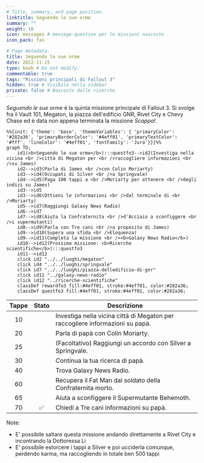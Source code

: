 ```yaml
---
# Title, summary, and page position.
linktitle: Seguendo le sue orme
summary: ""
weight: 10
icon: messages # message-question per le missioni nascoste
icon_pack: fas

# Page metadata.
title: Seguendo le sue orme
date: 2022-11-15
type: book # Do not modify.
commentable: true
tags: "Missioni principali di Fallout 3"
hidden: true # Visibile nella sidebar
private: false # Nascosto dalle ricerche
---
```


*Seguendo le sue orme* è la quinta missione principale di Fallout 3. Si svolge fra il Vault 101, Megaton, la piazza dell'edificio GNR, Rivet City e Chevy Chase ed è data non appena terminata la missione *Scappa!*.


```mermaid
%%{init: {'theme': 'base', 'themeVariables': { 'primaryColor': '#282a36', 'primaryBorderColor': '#4eff01', 'primaryTextColor': '#fff', 'lineColor': '#4eff01', 'fontFamily': 'Jura'}}}%%
graph TD;
    id1(<b>Seguendo le sue orme</b>):::questfo3-->id2(Investiga nella vicina <br />città di Megaton per <br />raccogliere informazioni <br />su James)
    id2-->id3(Parla di James <br />con Colin Moriarty)
    id3-->id4(Occupati di Silver <br />a Springvale)
    id4-->id5(Paga 100 tappi a <br />Moriarty per ottenere <br />degli indizi su James)
    id3-->id5
    id3-->id6(Ottieni le informazioni <br />dal terminale di <br />Moriarty)
    id5-->id7(Raggiungi Galaxy News Radio)
    id6-->id7
    id7-->id8(Aiuta la Confraternita <br />d'Acciaio a sconfiggere <br />i supermutanti)
    id8-->id9(Parla con Tre cani <br />a proposito di James)
    id9-->id10(Supera una sfida <br />Eloquenza)
    id9-->id11(Completa la missione <br /><b>Galaxy News Radio</b>)
    id10-->id12(Prossima missione: <b>Ricerche scientifiche</b>):::questfo3
    id11-->id12
    click id2 "../../luoghi/megaton"
    click id4 "../../luoghi/springvale"
    click id7 "../../luoghi/piazza-delledificio-di-gnr"
    click id11 "../galaxy-news-radio"
    click id12 "../ricerche-scientifiche"
    classDef rewardfo3 fill:#4eff01, stroke:#4eff01, color:#282a36;
    classDef questfo3 fill:#4eff01, stroke:#4eff01, color:#282a36;
```

| Tappe | Stato              | Descrizione                                                                   |
| :-----: | :------------------: | ----------------------------------------------------------------------------- |
| 10    |                    | Investiga nella vicina città di Megaton per raccogliere informazioni su papà. |
| 20    |                    | Parla di papà con Colin Moriarty.                                             |
| 25    |                    | (Facoltativo) Raggiungi un accordo con Silver a Springvale.                   |
| 30    |                    | Continua la tua ricerca di papà.                                              |
| 40    |                    | Trova Galaxy News Radio.                                                      |
| 60    |                    | Recupera il Fat Man dal soldato della Confraternita morto.                    |
| 65    |                    | Aiuta a sconfiggere il Supermutante Behemoth.                                 |
|  70     | :white_check_mark: | Chiedi a Tre cani informazioni su papà.                                       |


Note:
- E' possibile saltare questa missione andando direttamente a Rivet City e incontrando la Dottoressa Li
- E' possibile estorcere i tappi a Silver e poi ucciderla comunque, perdendo karma, ma raccogliendo in totale ben 500 tappi